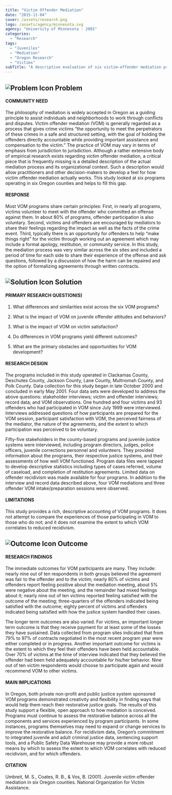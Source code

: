 ```yaml
---
title: "Victim Offender Mediation"
date: "2015-11-04"
cover: /assets/research.png
logo: /assets/agency/minnesota.svg
agency: "University of Minnesota - 2001"
categories:
  - "Research"
tags:
  - "Juveniles"
  - "Mediation"
  - "Oregon Research"
  - "Victims"
subTitle: "A descriptive evaluation of six victim-offender mediation programs revealed support for a flexible, open approach to mediation."
---
```

## ![Problem Icon](https://github.com/google/material-design-icons/raw/master/alert/1x_web/ic_error_outline_black_48dp.png "Problem") Problem

#### COMMUNITY NEED

The philosophy of mediation is widely accepted in Oregon as a guiding principle to assist individuals and neighborhoods to work through conflicts and disputes. Victim offender mediation (VOM) is generally regarded as a process that gives crime victims “the opportunity to meet the perpetrators of these crimes in a safe and structured setting, with the goal of holding the offenders directly accountable while providing important assistance and compensation to the victim.” The practice of VOM may vary in terms of emphasis from jurisdiction to jurisdiction. Although a rather extensive body of empirical research exists regarding victim offender mediation, a critical piece that is frequently missing is a detailed description of the actual mediation process and its organizational context. Such a description would allow practitioners and other decision-makers to develop a feel for how victim offender mediation actually works. This study looked at six programs operating in six Oregon counties and helps to fill this gap.

#### RESPONSE

Most VOM programs share certain principles: First, in nearly all programs, victims volunteer to meet with the offender who committed an offense against them. In about
80% of programs, offender participation is also voluntary. Second, victims and offenders are encouraged by mediators to share their feelings regarding the impact as well as the facts of the crime event. Third, typically there is an opportunity for offenders to help
“make things right” for the victim through working out an agreement which may include a formal apology, restitution, or community service. In this study, the mediation process
was very similar across the six sites and included a period of time for each side to share their experience of the offense and ask questions, followed by a discussion of how the harm can be repaired and the option of formalizing agreements through written contracts.

## ![Solution Icon](https://github.com/google/material-design-icons/raw/master/action/1x_web/ic_lightbulb_outline_black_48dp.png "Solution") Solution

#### PRIMARY RESEARCH QUESTION(S)

1. What differences and similarities exist across the six VOM programs?

2. What is the impact of VOM on juvenile offender attitudes and behaviors?

3. What is the impact of VOM on victim satisfaction?

4. Do differences in VOM programs yield different outcomes?

5. What are the primary obstacles and opportunities for VOM development?

#### RESEARCH DESIGN

The programs included in this study operated in Clackamas County, Deschutes County, Jackson County, Lane County, Multnomah County, and Polk County. Data collection for this study began in late October 2000 and concluded in early May 2001. Four data sets were developed to address the above questions: stakeholder interviews; victim and offender interviews; record data; and VOM observations. One hundred and four victims and 93 offenders who had participated in VOM since July 1999 were interviewed. Interviews addressed questions of how participants are prepared for the VOM session, participant satisfaction with VOM, the perceived fairness of the mediator, the nature of the agreements, and the extent to which participation was perceived to be voluntary.

Fifty-five stakeholders in the county-based programs and juvenile justice systems were interviewed, including program directors, judges, police officers, juvenile corrections personnel and volunteers. They provided information about the programs, their respective justice systems, and their assessments of how well VOM functioned. Program data files were tapped to develop descriptive statistics including types of cases referred, volume of caseload, and completion of restitution agreements. Limited data on offender recidivism was made available for four programs. In addition to the interview and record data described above, four VOM mediations and three offender VOM intake/preparation sessions were observed.

#### LIMITATIONS

This study provides a rich, descriptive accounting of VOM programs. It does not attempt to compare the experiences of those participating in VOM to those who do not; and it does not examine the extent to which VOM correlates to reduced recidivism.

## ![Outcome Icon](https://github.com/google/material-design-icons/raw/master/action/1x_web/ic_view_list_black_48dp.png "Outcome") Outcome

#### RESEARCH FINDINGS

The immediate outcomes for VOM participants are many. They include: nearly nine out of ten respondents in both groups believed the agreement was fair to the offender and to the victim; nearly 80% of victims and offenders report feeling positive about the mediation meeting, about 5% were negative about the meeting, and the remainder had mixed feelings about it; nearly nine out of ten victims reported feeling satisfied with the outcome of the meeting; three-quarters of the offenders indicated being satisfied with the outcome; eighty percent of victims and offenders indicated being satisfied with how the justice system handled their cases.

The longer term outcomes are also varied. For victims, an important longer term outcome is that they receive payment for at least some of the losses they have sustained. Data collected from program sites indicated that from 79% to 97% of contracts negotiated in the most recent program year were either completed or in progress. Another important outcome for victims is the extent to which they feel their offenders have been held accountable. Over 70% of victims at the time of interview indicated that they believed the offender had been held adequately accountable for his/her behavior. Nine out of ten victim respondents would choose to participate again and would recommend VOM to other victims.

#### MAIN IMPLICATIONS

In Oregon, both private non-profit and public justice system sponsored VOM programs demonstrated creativity and flexibility in finding ways that would help them reach their restorative justice goals. The results of this study support a flexible, open approach to how mediation is conceived. Programs must continue to assess the restorative balance across all the components and services experienced by program participants. In some instances, programs themselves may need to expand or change services to improve the restorative balance. For recidivism data, Oregon’s commitment to integrated juvenile and adult criminal justice data, sentencing support tools, and a Public Safety Data Warehouse may provide a more robust means by which to assess the extent to which VOM correlates with reduced recidivism, and for which offenders.

#### CITATION
Umbreit, M. S., Coates, R. B., & Vos, B. (2001). Juvenile victim offender mediation in six Oregon counties. National Organization for Victim Assistance.
